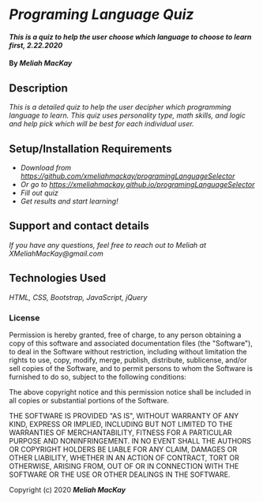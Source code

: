 # _Programing Language Quiz_

#### _This is a quiz to help the user choose which language to choose to learn first, 2.22.2020_

#### By _**Meliah MacKay**_

## Description

_This is a detailed quiz to help the user decipher which programming language to learn. This quiz uses personality type, math skills, and logic and help pick which will be best for each individual user._

## Setup/Installation Requirements

* _Download from https://github.com/xmeliahmackay/programingLanguageSelector_
* _*Or* go to https://xmeliahmackay.github.io/programingLanguageSelector_
* _Fill out quiz_
* _Get results and start learning!_


## Support and contact details

_If you have any questions, feel free to reach out to Meliah at XMeliahMacKay@gmail.com_

## Technologies Used

_HTML, CSS, Bootstrap, JavaScript, jQuery_

### License

Permission is hereby granted, free of charge, to any person obtaining a copy of this software and associated documentation files (the "Software"), to deal in the Software without restriction, including without limitation the rights to use, copy, modify, merge, publish, distribute, sublicense, and/or sell copies of the Software, and to permit persons to whom the Software is furnished to do so, subject to the following conditions:

The above copyright notice and this permission notice shall be included in all copies or substantial portions of the Software.

THE SOFTWARE IS PROVIDED "AS IS", WITHOUT WARRANTY OF ANY KIND, EXPRESS OR IMPLIED, INCLUDING BUT NOT LIMITED TO THE WARRANTIES OF MERCHANTABILITY, FITNESS FOR A PARTICULAR PURPOSE AND NONINFRINGEMENT. IN NO EVENT SHALL THE AUTHORS OR COPYRIGHT HOLDERS BE LIABLE FOR ANY CLAIM, DAMAGES OR OTHER LIABILITY, WHETHER IN AN ACTION OF CONTRACT, TORT OR OTHERWISE, ARISING FROM, OUT OF OR IN CONNECTION WITH THE SOFTWARE OR THE USE OR OTHER DEALINGS IN THE SOFTWARE.

Copyright (c) 2020 **_Meliah MacKay_**